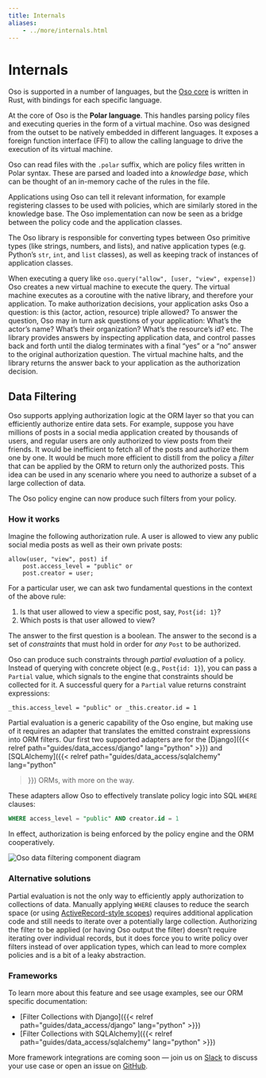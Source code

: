 ```yaml
---
title: Internals
aliases:
    - ../more/internals.html
---
```


# Internals

Oso is supported in a number of languages,
but the [Oso core](https://github.com/osohq/oso) is written in Rust,
with bindings for each specific language.

At the core of Oso is the **Polar language**. This handles parsing
policy files and executing queries in the form of a virtual machine. Oso was
designed from the outset to be natively embedded in different
languages. It exposes a foreign function interface (FFI) to allow the calling
language to drive the execution of its virtual machine.

Oso can read files with the `.polar` suffix, which are policy files written in Polar syntax.
These are parsed and loaded into a *knowledge base*, which can be thought of an
in-memory cache of the rules in the file.

Applications using Oso can tell it relevant information, for example registering
classes to be used with policies, which are similarly stored in the knowledge base.
The Oso implementation can now be seen as a bridge between the policy code and the application classes.

The Oso library is responsible for converting types between Oso primitive types
(like strings, numbers, and lists), and native application types (e.g. Python’s
`str`, `int`, and `list` classes), as well as keeping track of instances
of application classes.

When executing a query like `oso.query("allow", [user,
"view", expense])` Oso creates a new virtual machine to execute the query.
The virtual machine executes as a coroutine with the native library, and
therefore your application. To make authorization decisions, your application
asks Oso a question: is this (actor, action, resource) triple allowed? To answer
the question, Oso may in turn ask questions of your application: What’s the
actor’s name? What’s their organization? What’s the resource’s id? etc. The
library provides answers by inspecting application data, and control passes back
and forth until the dialog terminates with a final “yes” or a “no” answer to the
original authorization question. The virtual machine halts, and the library
returns the answer back to your application as the authorization decision.


## Data Filtering

Oso supports applying authorization logic at the ORM layer so that you can
efficiently authorize entire data sets. For example, suppose you have millions
of posts in a social media application created by thousands of users, and
regular users are only authorized to view posts from their friends. It would be
inefficient to fetch all of the posts and authorize them one by one. It would
be much more efficient to distill from the policy a _filter_ that can be
applied by the ORM to return only the authorized posts. This idea can be used
in any scenario where you need to authorize a subset of a large collection of
data.

The Oso policy engine can now produce such filters from your policy.

### How it works

Imagine the following authorization rule. A user is allowed to view any public
social media posts as well as their own private posts:

```polar
allow(user, "view", post) if
    post.access_level = "public" or
    post.creator = user;
```

For a particular user, we can ask two fundamental questions in the context of
the above rule:

1. Is that user allowed to view a specific post, say, `Post{id: 1}`?
2. Which posts is that user allowed to view?

The answer to the first question is a boolean. The answer to the second is a
set of _constraints_ that must hold in order for _any_ `Post` to be authorized.

Oso can produce such constraints through _partial evaluation_ of a policy.
Instead of querying with concrete object (e.g., `Post{id: 1}`), you can pass a
`Partial` value, which signals to the engine that constraints should be
collected for it. A successful query for a `Partial` value returns constraint
expressions:

```polar
_this.access_level = "public" or _this.creator.id = 1
```

Partial evaluation is a generic capability of the Oso engine, but making use
of it requires an adapter that translates the emitted constraint expressions
into ORM filters. Our first two supported adapters are for the [Django]({{<
relref path="guides/data_access/django" lang="python" >}}) and
[SQLAlchemy]({{< relref path="guides/data_access/sqlalchemy" lang="python"
>}}) ORMs, with more on the way.

These adapters allow Oso to effectively translate policy logic into SQL `WHERE`
clauses:

```sql
WHERE access_level = "public" AND creator.id = 1
```

In effect, authorization is being enforced by the policy engine and the ORM
cooperatively.

![Oso data filtering component diagram](img/list-filtering.svg)

### Alternative solutions

Partial evaluation is not the only way to efficiently apply authorization to
collections of data. <!-- TODO(gj): this page doesn't yet exist in the new docs.
On the [Access Patterns]() page, we describe [several alternatives](). -->
Manually applying `WHERE` clauses to reduce the search space (or using
[ActiveRecord-style
scopes](https://guides.rubyonrails.org/active_record_querying.html#scopes))
requires additional application code and still needs to iterate over a
potentially large collection. Authorizing the filter to be applied (or having
Oso output the filter) doesn’t require iterating over individual records, but
it does force you to write policy over filters instead of over application
types, which can lead to more complex policies and is a bit of a leaky
abstraction.

### Frameworks

To learn more about this feature and see usage examples, see our ORM specific
documentation:

- [Filter Collections with Django]({{< relref path="guides/data_access/django" lang="python" >}})
- [Filter Collections with SQLAlchemy]({{< relref path="guides/data_access/sqlalchemy" lang="python" >}})

More framework integrations are coming soon — join us on
[Slack](https://join-slack.osohq.com/) to discuss your use case or open an
issue on [GitHub](https://github.com/osohq/oso).
